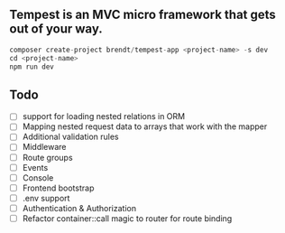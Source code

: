 ## Tempest is an MVC micro framework that gets out of your way.

```php
composer create-project brendt/tempest-app <project-name> -s dev
cd <project-name>
npm run dev
```

## Todo

- [ ] support for loading nested relations in ORM
- [ ] Mapping nested request data to arrays that work with the mapper
- [ ] Additional validation rules
- [ ] Middleware
- [ ] Route groups
- [ ] Events
- [ ] Console
- [ ] Frontend bootstrap
- [ ] .env support
- [ ] Authentication & Authorization
- [ ] Refactor container::call magic to router for route binding